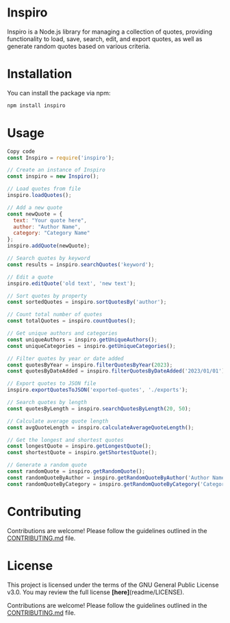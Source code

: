 # Inspiro

Inspiro is a Node.js library for managing a collection of quotes, providing functionality to load, save, search, edit, and export quotes, as well as generate random quotes based on various criteria.

# Installation
You can install the package via npm:

```bash
npm install inspiro
```

# Usage

```js
Copy code
const Inspiro = require('inspiro');

// Create an instance of Inspiro
const inspiro = new Inspiro();

// Load quotes from file
inspiro.loadQuotes();

// Add a new quote
const newQuote = {
  text: "Your quote here",
  author: "Author Name",
  category: "Category Name"
};
inspiro.addQuote(newQuote);

// Search quotes by keyword
const results = inspiro.searchQuotes('keyword');

// Edit a quote
inspiro.editQuote('old text', 'new text');

// Sort quotes by property
const sortedQuotes = inspiro.sortQuotesBy('author');

// Count total number of quotes
const totalQuotes = inspiro.countQuotes();

// Get unique authors and categories
const uniqueAuthors = inspiro.getUniqueAuthors();
const uniqueCategories = inspiro.getUniqueCategories();

// Filter quotes by year or date added
const quotesByYear = inspiro.filterQuotesByYear(2023);
const quotesByDateAdded = inspiro.filterQuotesByDateAdded('2023/01/01');

// Export quotes to JSON file
inspiro.exportQuotesToJSON('exported-quotes', './exports');

// Search quotes by length
const quotesByLength = inspiro.searchQuotesByLength(20, 50);

// Calculate average quote length
const avgQuoteLength = inspiro.calculateAverageQuoteLength();

// Get the longest and shortest quotes
const longestQuote = inspiro.getLongestQuote();
const shortestQuote = inspiro.getShortestQuote();

// Generate a random quote
const randomQuote = inspiro.getRandomQuote();
const randomQuoteByAuthor = inspiro.getRandomQuoteByAuthor('Author Name');
const randomQuoteByCategory = inspiro.getRandomQuoteByCategory('Category Name');
```


# Contributing

Contributions are welcome! Please follow the guidelines outlined in the [CONTRIBUTING.md](readme/CONTRIBUTING.md) file.

# License
This project is licensed under the terms of the GNU General Public License v3.0. You may review the full license **[here]**(readme/LICENSE).

Contributions are welcome! Please follow the guidelines outlined in the [CONTRIBUTING.md](readme/CONTRIBUTING.md) file.




